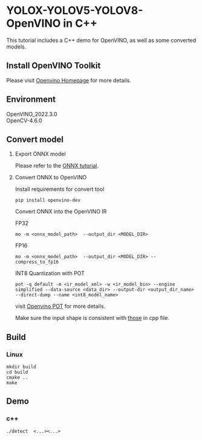 # YOLOX-YOLOV5-YOLOV8-OpenVINO in C++

This tutorial includes a C++ demo for OpenVINO, as well as some converted models.

## Install OpenVINO Toolkit

Please visit [Openvino Homepage](https://docs.openvinotoolkit.org/latest/get_started_guides.html) for more details.

## Environment
OpenVINO_2022.3.0      
OpenCV-4.6.0

## Convert model

1. Export ONNX model
   
   Please refer to the [ONNX tutorial](../../ONNXRuntime). 

2. Convert ONNX to OpenVINO 

   Install requirements for convert tool

   ```shell
   pip install openvino-dev
   ```

   Convert ONNX into the OpenVINO IR

   FP32
   ```shell
   mo -m <onnx_model_path>  --output_dir <MODEL_DIR> 
   ```
   FP16
   ```shell
   mo -m <onnx_model_path>  --output_dir <MODEL_DIR> --compress_to_fp16
   ```

   INT8 Quantization with POT
   ```shell
   pot -q default -m <ir_model_xml> -w <ir_model_bin> --engine simplified --data-source <data_dir> --output-dir <output_dir_name> --direct-dump --name <int8_model_name>
   ```

   visit [Openvino POT](https://docs.openvino.ai/latest/notebooks/114-quantization-simplified-mode-with-output.html) for more details.

   Make sure the input shape is consistent with [those](yolox_openvino.cpp#L24-L25) in cpp file. 

## Build 

### Linux
```shell
mkdir build
cd build
cmake ..
make
```

## Demo

### c++

```shell
./detect  <...><...> 
```
